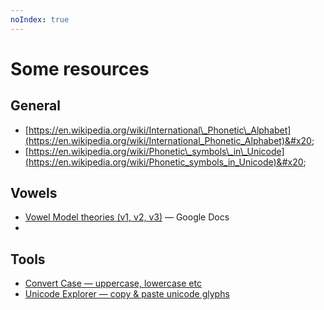 ```yaml
---
noIndex: true
---
```


# Some resources



## General

* [https://en.wikipedia.org/wiki/International\_Phonetic\_Alphabet](https://en.wikipedia.org/wiki/International_Phonetic_Alphabet)&#x20;
* [https://en.wikipedia.org/wiki/Phonetic\_symbols\_in\_Unicode](https://en.wikipedia.org/wiki/Phonetic_symbols_in_Unicode)&#x20;



## Vowels

* [Vowel Model theories (v1, v2, v3)](https://docs.google.com/document/d/1atSuKSG4cAl6x0JpugImdtxibct3ibYmSMy5KaYWUDs) — Google Docs&#x20;
*



## Tools

* [Convert Case — uppercase, lowercase etc](https://convertcase.net/)&#x20;
* [Unicode Explorer — copy & paste unicode glyphs](https://unicode-explorer.com/)&#x20;


